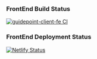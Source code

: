### FrontEnd Build Status
[![guidepoint-client-fe CI](https://github.com/ureca-corp/si-guidepoint-client-fe/actions/workflows/main.yml/badge.svg)](https://github.com/ureca-corp/si-guidepoint-client-fe/actions/workflows/main.yml)

### FrontEnd Deployment Status
[![Netlify Status](https://api.netlify.com/api/v1/badges/5cffca24-cc6c-48e0-9d66-b3c169dc605c/deploy-status)](https://app.netlify.com/sites/guidepoint-client/deploys)
